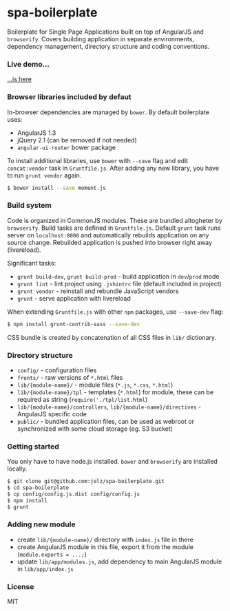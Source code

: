# spa-boilerplate

Boilerplate for Single Page Applications built on top of AngularJS and `browserify`. Covers building application in separate environments, dependency management, directory structure and coding conventions.

### Live demo...

[...is here](http://spa.elzbieciak.pl)

### Browser libraries included by defaut

In-browser dependencies are managed by `bower`. By default boilerplate uses:
  - AngularJS 1.3
  - jQuery 2.1 (can be removed if not needed)
  - `angular-ui-router` bower package

To install additional libraries, use `bower` with `--save` flag and edit `concat:vendor` task in `Gruntfile.js`. After adding any new library, you have to run `grunt vendor` again.

```sh
$ bower install --save moment.js
```

### Build system

Code is organized in CommonJS modules. These are bundled altogheter by `browserify`. Build tasks are defined in `Gruntfile.js`. Default `grunt` task runs server on `localhost:8000` and automatically rebuilds application on any source change. Rebuilded application is pushed into browser right away (livereload).

Significant tasks:

  - `grunt build-dev`, `grunt build-prod` - build application in `dev`/`prod` mode
  - `grunt lint` - lint project using `.jshintrc` file (default included in project)
  - `grunt vendor` - reinstall and rebundle JavaScript vendors
  - `grunt` - serve application with livereload

When extending `Gruntfile.js` with other `npm` packages, use `--save-dev` flag:

```sh
$ npm install grunt-contrib-sass --save-dev
```

CSS bundle is created by concatenation of all CSS files in `lib/` dictionary.

### Directory structure

  - `config/` - configuration files
  - `fronts/` - raw versions of `*.html` files
  - `lib/{module-name}/` - module files (`*.js`, `*.css`, `*.html`)
  - `lib/{module-name}/tpl` - templates (`*.html`) for module, these can be required as string (`require('./tpl/list.html`)
  - `lib/{module-name}/controllers`, `lib/{module-name}/directives` - AngularJS specific code
  - `public/` - bundled application files, can be used as webroot or synchronized with some cloud storage (eg. S3 bucket)

### Getting started

You only have to have node.js installed. `bower` and `browserify` are installed locally.

```sh
$ git clone git@github.com:jelz/spa-boilerplate.git
$ cd spa-boilerplate
$ cp config/config.js.dist config/config.js
$ npm install
$ grunt
```

### Adding new module

  - create `lib/{module-name}/` directory with `index.js` file in there
  - create AngularJS module in this file, export it from the module (`module.exports = ...;`)
  - update `lib/app/modules.js`, add dependency to main AngularJS module in `lib/app/index.js`

### License

MIT

